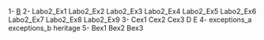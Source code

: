 1-
[B](https://1drv.ms/u/s!AoANnnRJuCS4iJVl3ULCk5xmXIL62Q?e=GjLiNj)
2-
Labo2_Ex1
Labo2_Ex2
Labo2_Ex3
Labo2_Ex4
Labo2_Ex5
Labo2_Ex6
Labo2_Ex7
Labo2_Ex8
Labo2_Ex9
3-
Cex1
Cex2
Cex3
D
E
4-
exceptions_a
exceptions_b
heritage
5-
Bex1
Bex2
Bex3
